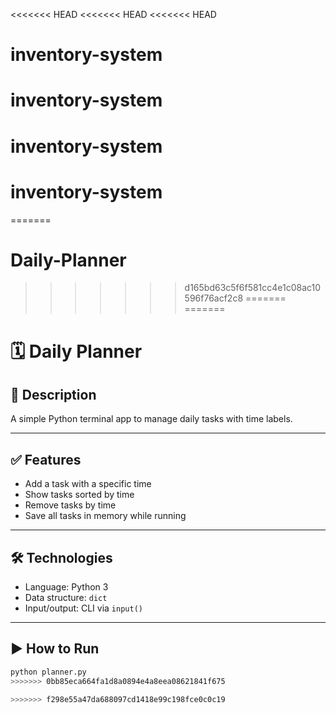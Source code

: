 <<<<<<< HEAD
<<<<<<< HEAD
<<<<<<< HEAD
# inventory-system
# inventory-system
# inventory-system
# inventory-system
=======
# Daily-Planner
>>>>>>> d165bd63c5f6f581cc4e1c08ac10596f76acf2c8
=======
=======
# 🗓️ Daily Planner

## 📌 Description
A simple Python terminal app to manage daily tasks with time labels.

---

## ✅ Features
- Add a task with a specific time
- Show tasks sorted by time
- Remove tasks by time
- Save all tasks in memory while running

---

## 🛠 Technologies
- Language: Python 3
- Data structure: `dict`
- Input/output: CLI via `input()`

---

## ▶️ How to Run
```bash
python planner.py
>>>>>>> 0bb85eca664fa1d8a0894e4a8eea08621841f675

>>>>>>> f298e55a47da688097cd1418e99c198fce0c0c19
